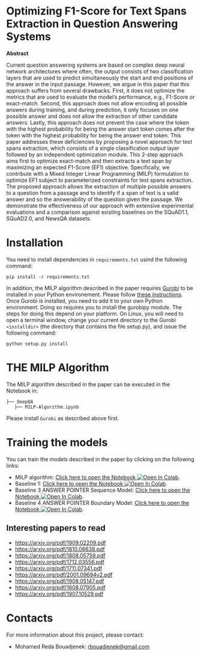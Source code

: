 # Optimizing F1-Score for Text Spans Extraction in Question Answering Systems

<b>Abstract</b>

Current question answering systems are based on complex deep neural network architectures where often, the output
consists of two classification layers that are used to predict simultaneously the start and end positions of the answer in the input
passage. However, we argue in this paper that this approach suffers from several drawbacks. First, it does not optimize the metrics that
are used to evaluate the model’s performance, e.g., F1-Score or exact-match. Second, this approach does not allow encoding all
possible answers during training, and during prediction, it only focuses on one possible answer and does not allow the extraction of
other candidate answers. Lastly, this approach does not prevent the case where the token with the highest probability for being the
answer start token comes after the token with the highest probability for being the answer end token. This paper addresses these
deficiencies by proposing a novel approach for text spans extraction, which consists of a single classification output layer followed by
an independent optimization module. This 2-step approach aims first to optimize exact-match and then extracts a text span by
maximizing an expected F1-Score (EF1) objective. Specifically, we contribute with a Mixed Integer Linear Programming (MILP)
formulation to optimize EF1 subject to parameterized constraints for text spans extraction. The proposed approach allows the
extraction of multiple possible answers to a question from a passage and to identify if a span of text is a valid answer and so the
answerability of the question given the passage. We demonstrate the effectiveness of our approach with extensive experimental
evaluations and a comparison against existing baselines on the SQuAD1.1, SQuAD2.0, and NewsQA datasets.



# Installation

You need to install dependencies in `requirements.txt` usind the following command:

```
pip install -r requirements.txt
```

In addition, the MILP algorithm described in the paper requires [Gurobi](https://www.gurobi.com/) to be installed in your Python environement. Please follow [these instructions](https://www.gurobi.com/documentation/9.1/quickstart_mac/software_installation_guid.html).
Once Gurobi is installed, you need to add it to your own Python environment. Doing so requires you to install the gurobipy module. The steps for doing this depend on your platform. On Linux, you will need to open a terminal window, change your current directory to the Gurobi `<installdir>` (the directory that contains the file setup.py), and issue the following command:
  
  
```
python setup.py install
```
  
# THE MILP Algorithm
  
The MILP algorithm described in the paper can be executed in the Notebook in:

```
├── DeepQA  
   ├── MILP-Algorithm.ipynb
```

 Please install `Gurobi` as described above first.
  
# Training the models
  
  You can train the models described in the paper by clicking on the following links:
  

- MILP algorithm: [Click here to open the Notebook ![Open In Colab](https://colab.research.google.com/assets/colab-badge.svg)](https://colab.research.google.com/github/rbouadjenek/DeepQA/blob/master/DeepQA/QA_V2.0_MILP.ipynb). 
- Baseline 1: [Click here to open the Notebook ![Open In Colab](https://colab.research.google.com/assets/colab-badge.svg)](https://colab.research.google.com/github/rbouadjenek/DeepQA/blob/master/DeepQA/QA_V2.0_Baseline1.ipynb). 
- Baseline 3 ANSWER POINTER Sequence Model: [Click here to open the Notebook ![Open In Colab](https://colab.research.google.com/assets/colab-badge.svg)](https://colab.research.google.com/github/rbouadjenek/DeepQA/blob/master/DeepQA/QA_V2.0_ANSWER_POINTER_SM.ipynb). 
- Baseline 4 ANSWER POINTER Boundary Model: [Click here to open the Notebook ![Open In Colab](https://colab.research.google.com/assets/colab-badge.svg)](https://colab.research.google.com/github/rbouadjenek/DeepQA/blob/master/DeepQA/QA_V2.0_ANSWER_POINTER_BM.ipynb). 



## Interesting papers to read

- https://arxiv.org/pdf/1909.02209.pdf
- https://arxiv.org/pdf/1810.06638.pdf
- https://arxiv.org/pdf/1808.05759.pdf
- https://arxiv.org/pdf/1712.03556.pdf
- https://arxiv.org/pdf/1711.07341.pdf
- https://arxiv.org/pdf/2001.09694v2.pdf
- https://arxiv.org/pdf/1908.05147.pdf
- https://arxiv.org/pdf/1608.07905.pdf
- https://arxiv.org/pdf/1907.10529.pdf


# Contacts 
For more information about this project, please contact:
* Mohamed Reda Bouadjenek: rbouadjenek@gmail.com
